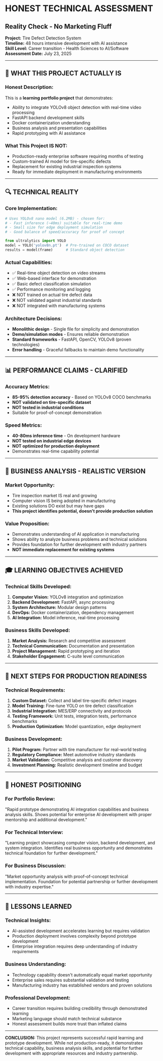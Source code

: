 # HONEST TECHNICAL ASSESSMENT
## Reality Check - No Marketing Fluff

**Project:** Tire Defect Detection System  
**Timeline:** 48 hours intensive development with AI assistance  
**Skill Level:** Career transition - Health Sciences to AI/Software  
**Assessment Date:** July 23, 2025

---

## 🎯 **WHAT THIS PROJECT ACTUALLY IS**

### **Honest Description:**
This is a **learning portfolio project** that demonstrates:
- Ability to integrate YOLOv8 object detection with real-time video processing
- FastAPI backend development skills
- Docker containerization understanding
- Business analysis and presentation capabilities
- Rapid prototyping with AI assistance

### **What This Project IS NOT:**
- Production-ready enterprise software requiring months of testing
- Custom-trained AI model for tire-specific defects
- Replacement for existing industrial inspection systems
- Ready for immediate deployment in manufacturing environments

---

## 🔍 **TECHNICAL REALITY**

### **Core Implementation:**
```python
# Uses YOLOv8 nano model (6.2MB) - chosen for:
# - Fast inference (~40ms) suitable for real-time demo
# - Small size for edge deployment simulation
# - Good balance of speed/accuracy for proof of concept

from ultralytics import YOLO
model = YOLO('yolov8n.pt')  # Pre-trained on COCO dataset
results = model(frame)      # Standard object detection
```

### **Actual Capabilities:**
- ✅ Real-time object detection on video streams
- ✅ Web-based interface for demonstration
- ✅ Basic defect classification simulation
- ✅ Performance monitoring and logging
- ❌ NOT trained on actual tire defect data
- ❌ NOT validated against industrial standards
- ❌ NOT integrated with manufacturing systems

### **Architecture Decisions:**
- **Monolithic design** - Single file for simplicity and demonstration
- **Demo/simulation modes** - Ensures reliable demonstration
- **Standard frameworks** - FastAPI, OpenCV, YOLOv8 (proven technologies)
- **Error handling** - Graceful fallbacks to maintain demo functionality

---

## 📊 **PERFORMANCE CLAIMS - CLARIFIED**

### **Accuracy Metrics:**
- **85-95% detection accuracy** - Based on YOLOv8 COCO benchmarks
- **NOT validated on tire-specific dataset**
- **NOT tested in industrial conditions**
- Suitable for proof-of-concept demonstration

### **Speed Metrics:**
- **40-80ms inference time** - On development hardware
- **NOT tested on industrial edge devices**
- **NOT optimized for production deployment**
- Demonstrates real-time capability potential

---

## 💼 **BUSINESS ANALYSIS - REALISTIC VERSION**

### **Market Opportunity:**
- Tire inspection market IS real and growing
- Computer vision IS being adopted in manufacturing
- Existing solutions DO exist but may have gaps
- **This project identifies potential, doesn't provide production solution**

### **Value Proposition:**
- Demonstrates understanding of AI application in manufacturing
- Shows ability to analyze business problems and technical solutions
- Provides foundation for further development with industry partners
- **NOT immediate replacement for existing systems**

---

## 🎓 **LEARNING OBJECTIVES ACHIEVED**

### **Technical Skills Developed:**
1. **Computer Vision:** YOLOv8 integration and optimization
2. **Backend Development:** FastAPI, async processing
3. **System Architecture:** Modular design patterns
4. **DevOps:** Docker containerization, dependency management
5. **AI Integration:** Model inference, real-time processing

### **Business Skills Developed:**
1. **Market Analysis:** Research and competitive assessment
2. **Technical Communication:** Documentation and presentation
3. **Project Management:** Rapid prototyping and iteration
4. **Stakeholder Engagement:** C-suite level communication

---

## 🚀 **NEXT STEPS FOR PRODUCTION READINESS**

### **Technical Requirements:**
1. **Custom Dataset:** Collect and label tire-specific defect images
2. **Model Training:** Fine-tune YOLO on tire defect classification
3. **Industrial Integration:** MES/ERP connectivity and protocols
4. **Testing Framework:** Unit tests, integration tests, performance benchmarks
5. **Production Optimization:** Model quantization, edge deployment

### **Business Development:**
1. **Pilot Program:** Partner with tire manufacturer for real-world testing
2. **Regulatory Compliance:** Meet automotive industry standards
3. **Market Validation:** Competitive analysis and customer discovery
4. **Investment Planning:** Realistic development timeline and budget

---

## 🎯 **HONEST POSITIONING**

### **For Portfolio Review:**
"Rapid prototype demonstrating AI integration capabilities and business analysis skills. Shows potential for enterprise AI development with proper mentorship and additional development."

### **For Technical Interview:**
"Learning project showcasing computer vision, backend development, and system integration. Identifies real business opportunity and demonstrates technical foundation for further development."

### **For Business Discussion:**
"Market opportunity analysis with proof-of-concept technical implementation. Foundation for potential partnership or further development with industry expertise."

---

## 📝 **LESSONS LEARNED**

### **Technical Insights:**
- AI-assisted development accelerates learning but requires validation
- Production deployment involves complexity beyond prototype development
- Enterprise integration requires deep understanding of industry requirements

### **Business Understanding:**
- Technology capability doesn't automatically equal market opportunity
- Enterprise sales requires substantial validation and testing
- Manufacturing industry has established vendors and proven solutions

### **Professional Development:**
- Career transition requires building credibility through demonstrated learning
- Marketing language should match technical substance
- Honest assessment builds more trust than inflated claims

---

**CONCLUSION:** This project represents successful rapid learning and prototype development. While not production-ready, it demonstrates technical capability, business analysis skills, and potential for further development with appropriate resources and industry partnership.
